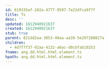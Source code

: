 ```yaml
---
id: 619335af-102a-4777-9597-7e22dfca9f7f
title: Ts
desc: ''
updated: 1612940921637
created: 1612940921637
stub: true
parent: 821dd2aa-3053-40aa-aa39-5e297280827a
children:
  - 4d7f7f37-92aa-4132-a6ac-d0cbfab10253
fname: ang.dd.html.html.element.ts
hpath: ang.dd.html.html.element.ts
---
```




